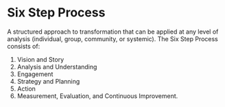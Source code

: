 # Six Step Process

A structured approach to transformation that can be applied at any level of analysis (individual, group, community, or systemic). The Six Step Process consists of: 

1. Vision and Story  
2. Analysis and Understanding  
3. Engagement  
4. Strategy and Planning  
5. Action  
6. Measurement, Evaluation, and Continuous Improvement.